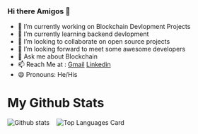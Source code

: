 ### Hi there Amigos 👋



- 🔭 I’m currently working on Blockchain Devlopment Projects 
- 🌱 I’m currently learning backend devlopment
- 👯 I’m looking to collaborate on open source projects
- 🤔 I’m looking forward to meet some awesome developers
- 💬 Ask me about Blockchain
- 📫 Reach Me at : <a href="swarupyeole11@gmail.com">Gmail</a>&nbsp;<a href="https://www.linkedin.com/in/swarupyeole/">Linkedin</a>
- 😄 Pronouns: He/His



# My Github Stats

<div>

![Github stats](https://github-readme-stats.vercel.app/api?username=swarupyeole11&bg_color=black&show_icons=true&count_private=true)
 &nbsp; &nbsp;<span>![Top Languages Card](https://github-readme-stats.vercel.app/api/top-langs/?username=swarupyeole11&layout=compact)</span>

</div>




